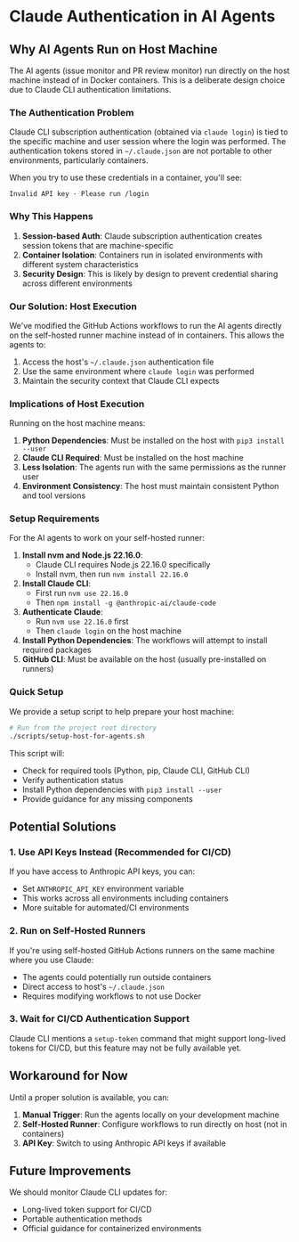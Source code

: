 # Claude Authentication in AI Agents

## Why AI Agents Run on Host Machine

The AI agents (issue monitor and PR review monitor) run directly on the host machine instead of in Docker containers. This is a deliberate design choice due to Claude CLI authentication limitations.

### The Authentication Problem

Claude CLI subscription authentication (obtained via `claude login`) is tied to the specific machine and user session where the login was performed. The authentication tokens stored in `~/.claude.json` are not portable to other environments, particularly containers.

When you try to use these credentials in a container, you'll see:
```
Invalid API key · Please run /login
```

### Why This Happens

1. **Session-based Auth**: Claude subscription authentication creates session tokens that are machine-specific
2. **Container Isolation**: Containers run in isolated environments with different system characteristics
3. **Security Design**: This is likely by design to prevent credential sharing across different environments

### Our Solution: Host Execution

We've modified the GitHub Actions workflows to run the AI agents directly on the self-hosted runner machine instead of in containers. This allows the agents to:

1. Access the host's `~/.claude.json` authentication file
2. Use the same environment where `claude login` was performed
3. Maintain the security context that Claude CLI expects

### Implications of Host Execution

Running on the host machine means:

1. **Python Dependencies**: Must be installed on the host with `pip3 install --user`
2. **Claude CLI Required**: Must be installed on the host machine
3. **Less Isolation**: The agents run with the same permissions as the runner user
4. **Environment Consistency**: The host must maintain consistent Python and tool versions

### Setup Requirements

For the AI agents to work on your self-hosted runner:

1. **Install nvm and Node.js 22.16.0**:
   - Claude CLI requires Node.js 22.16.0 specifically
   - Install nvm, then run `nvm install 22.16.0`
2. **Install Claude CLI**:
   - First run `nvm use 22.16.0`
   - Then `npm install -g @anthropic-ai/claude-code`
3. **Authenticate Claude**:
   - Run `nvm use 22.16.0` first
   - Then `claude login` on the host machine
4. **Install Python Dependencies**: The workflows will attempt to install required packages
5. **GitHub CLI**: Must be available on the host (usually pre-installed on runners)

### Quick Setup

We provide a setup script to help prepare your host machine:

```bash
# Run from the project root directory
./scripts/setup-host-for-agents.sh
```

This script will:
- Check for required tools (Python, pip, Claude CLI, GitHub CLI)
- Verify authentication status
- Install Python dependencies with `pip3 install --user`
- Provide guidance for any missing components

## Potential Solutions

### 1. Use API Keys Instead (Recommended for CI/CD)

If you have access to Anthropic API keys, you can:
- Set `ANTHROPIC_API_KEY` environment variable
- This works across all environments including containers
- More suitable for automated/CI environments

### 2. Run on Self-Hosted Runners

If you're using self-hosted GitHub Actions runners on the same machine where you use Claude:
- The agents could potentially run outside containers
- Direct access to host's `~/.claude.json`
- Requires modifying workflows to not use Docker

### 3. Wait for CI/CD Authentication Support

Claude CLI mentions a `setup-token` command that might support long-lived tokens for CI/CD, but this feature may not be fully available yet.

## Workaround for Now

Until a proper solution is available, you can:

1. **Manual Trigger**: Run the agents locally on your development machine
2. **Self-Hosted Runner**: Configure workflows to run directly on host (not in containers)
3. **API Key**: Switch to using Anthropic API keys if available

## Future Improvements

We should monitor Claude CLI updates for:
- Long-lived token support for CI/CD
- Portable authentication methods
- Official guidance for containerized environments
